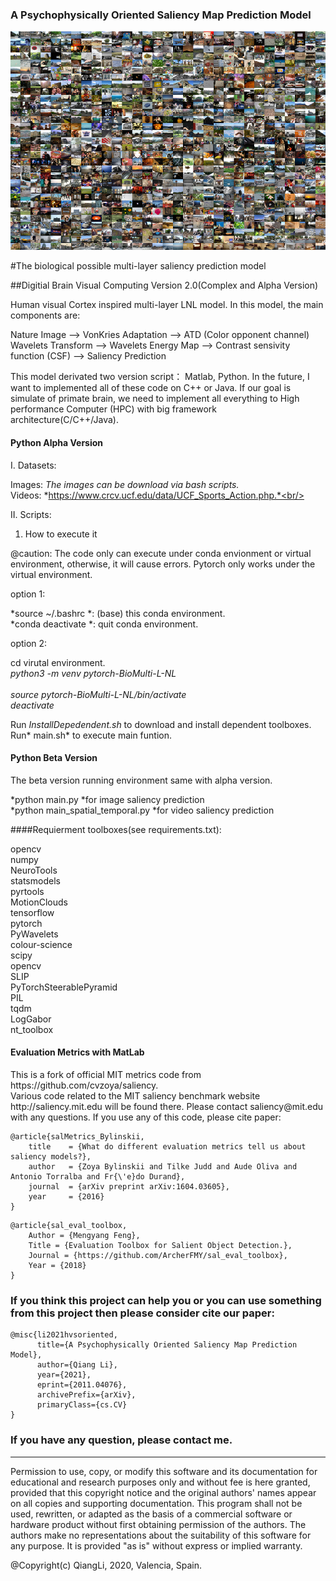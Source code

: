 ### A Psychophysically Oriented Saliency Map Prediction Model

<center>
<img width=1000 height=350 src='imgs/MIT1003.png'><br/>
</center>

#The biological possible multi-layer saliency prediction model

##Digitial Brain Visual Computing Version 2.0(Complex and Alpha Version)

Human visual Cortex inspired multi-layer LNL model. In this model, the main components are:

<p>Nature Image --> VonKries Adaptation --> ATD  (Color opponent channel)
Wavelets Transform --> Wavelets Energy Map --> Contrast sensivity function (CSF) --> Saliency Prediction</p>

<p>This model derivated two version script： Matlab, Python. In the future, I
want to implemented all of these code on C++ or Java. If our goal is 
simulate of primate brain, we need to implement all everything to High 
performance Computer (HPC) with big framework architecture(C/C++/Java).
</p>
 

#### Python Alpha Version

I. Datasets:<br/>

Images: *The images can be download via bash scripts.*<br/>
Videos: *https://www.crcv.ucf.edu/data/UCF_Sports_Action.php.*<br/>


II. Scripts:<br/>

1. How to execute it<br/>

@caution: The code only can execute under conda envionment or virtual environment, otherwise,
it will cause errors. Pytorch only works under the virtual environment.<br/>

option 1: <br/>

*source ~/.bashrc *: (base) this conda environment.<br/>
*conda deactivate *: quit conda environment. <br/>


option 2:<br/>

cd virutal environment. <br/>
*python3 -m venv pytorch-BioMulti-L-NL* <br/>  
*source pytorch-BioMulti-L-NL/bin/activate* <br/>
*deactivate* <br/>

Run *InstallDepedendent.sh* to download and install dependent toolboxes.<br/>
Run* main.sh* to execute main funtion.<br/>

#### Python Beta Version

The beta version running environment same with alpha version.<br/>

*python main.py *for image saliency prediction<br/>
*python main_spatial_temporal.py *for video saliency prediction<br/>


####Requierment toolboxes(see requirements.txt):

opencv<br/>
numpy<br/>
NeuroTools<br/>
statsmodels<br/>
pyrtools<br/>
MotionClouds<br/>
tensorflow<br/>
pytorch<br/>
PyWavelets<br/>
colour-science<br/>
scipy<br/>
opencv<br/>
SLIP<br/>
PyTorchSteerablePyramid<br/>
PIL<br/>
tqdm<br/>
LogGabor<br/>
nt_toolbox<br/>


#### Evaluation Metrics with MatLab

<p>This is a fork of official MIT metrics code from https://github.com/cvzoya/saliency.<br/>
Various code related to the MIT saliency benchmark website http://saliency.mit.edu will be found there. Please contact saliency@mit.edu with any questions. If you use any of this code, please cite paper:</p>

```
@article{salMetrics_Bylinskii,
    title    = {What do different evaluation metrics tell us about saliency models?},
    author   = {Zoya Bylinskii and Tilke Judd and Aude Oliva and Antonio Torralba and Fr{\'e}do Durand},
    journal  = {arXiv preprint arXiv:1604.03605},
    year     = {2016}
}
```

```
@article{sal_eval_toolbox,
    Author = {Mengyang Feng},
    Title = {Evaluation Toolbox for Salient Object Detection.},
    Journal = {https://github.com/ArcherFMY/sal_eval_toolbox},
    Year = {2018}
}
```

### If you think this project can help you or you can use something from this project then please consider cite our paper:

```
@misc{li2021hvsoriented,
      title={A Psychophysically Oriented Saliency Map Prediction Model}, 
      author={Qiang Li},
      year={2021},
      eprint={2011.04076},
      archivePrefix={arXiv},
      primaryClass={cs.CV}
}
```
### If you have any question, please contact me.
----------------------------------------------------------------------
Permission to use, copy, or modify this software and its documentation
for educational and research purposes only and without fee is here
granted, provided that this copyright notice and the original authors'
names appear on all copies and supporting documentation. This program
shall not be used, rewritten, or adapted as the basis of a commercial
software or hardware product without first obtaining permission of the
authors. The authors make no representations about the suitability of
this software for any purpose. It is provided "as is" without express
or implied warranty.

@Copyright(c) QiangLi, 2020, Valencia, Spain.
